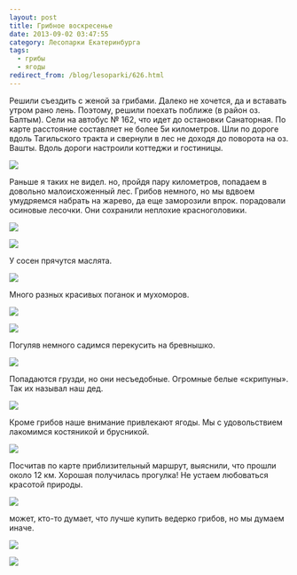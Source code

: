 ```yaml
---
layout: post
title: Грибное воскресенье
date: 2013-09-02 03:47:55
category: Лесопарки Екатеринбурга
tags:
  - грибы
  - ягоды
redirect_from: /blog/lesoparki/626.html
---
```

Решили съездить с женой за грибами. Далеко не хочется, да и вставать
утром рано лень. Поэтому, решили поехать поближе (в район оз. Балтым).
Сели на автобус № 162, что идет до остановки Санаторная. По карте
расстояние составляет не более 5и километров. Шли по дороге вдоль
Тагильского тракта и свернули в лес не доходя до поворота на оз. Вашты.
Вдоль дороги настроили коттеджи и гостиницы.

![](/uploads/images/00/00/01/2013/09/01/c9afe9.jpg)

Раньше я таких не видел. но, пройдя пару километров, попадаем в довольно
малоисхоженный лес. Грибов немного, но мы вдвоем умудряемся набрать на
жарево, да еще заморозили впрок. порадовали осиновые лесочки. Они
сохранили неплохие красноголовики.

![](/uploads/images/00/00/01/2013/09/01/4d00ac.jpg)

![](/uploads/images/00/00/01/2013/09/01/4520ad.jpg)

У сосен прячутся маслята.

![](/uploads/images/00/00/01/2013/09/01/a70f9c.jpg)

Много разных красивых поганок и мухоморов.

![](/uploads/images/00/00/01/2013/09/01/93ceb3.jpg)

![](/uploads/images/00/00/01/2013/09/01/302df7.jpg)

Погуляв немного садимся перекусить на бревнышко.

![](/uploads/images/00/00/01/2013/09/01/c6083e.jpg)

Попадаются грузди, но они несъедобные. Огромные белые «скрипуны». Так их
называл наш дед.

![](/uploads/images/00/00/01/2013/09/01/e7c31d.jpg)

Кроме грибов наше внимание привлекают ягоды. Мы с удовольствием
лакомимся костяникой и брусникой.

![](/uploads/images/00/00/01/2013/09/01/728ebe.jpg)

Посчитав по карте приблизительный маршрут, выяснили, что прошли около 12
км. Хорошая получилась прогулка! Не устаем любоваться красотой природы. 

![](/uploads/images/00/00/01/2013/09/01/d9d75b.jpg)

может, кто-то думает, что лучше купить ведерко грибов, но мы думаем
иначе.

![](/uploads/images/00/00/01/2013/09/01/ec3105.jpg)

![](/uploads/images/00/00/01/2013/09/01/44671a.jpg)
